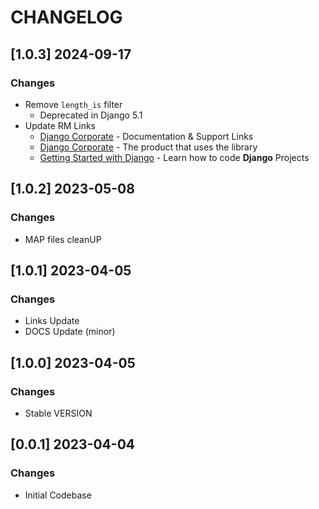 # CHANGELOG

## [1.0.3] 2024-09-17
### Changes

- Remove `length_is` filter
  - Deprecated in Django 5.1
- Update RM Links
    - [Django Corporate](https://app-generator.dev/docs/products/django-libs/theme-corporate.html) - Documentation & Support Links
    - [Django Corporate](https://app-generator.dev/product/corporate-dashboard/django/) - The product that uses the library
    - [Getting Started with Django](https://app-generator.dev/docs/technologies/django/index.html) - Learn how to code **Django** Projects

## [1.0.2] 2023-05-08
### Changes

- MAP files cleanUP

## [1.0.1] 2023-04-05
### Changes

- Links Update
- DOCS Update (minor)

## [1.0.0] 2023-04-05
### Changes

- Stable VERSION

## [0.0.1] 2023-04-04
### Changes

- Initial Codebase
